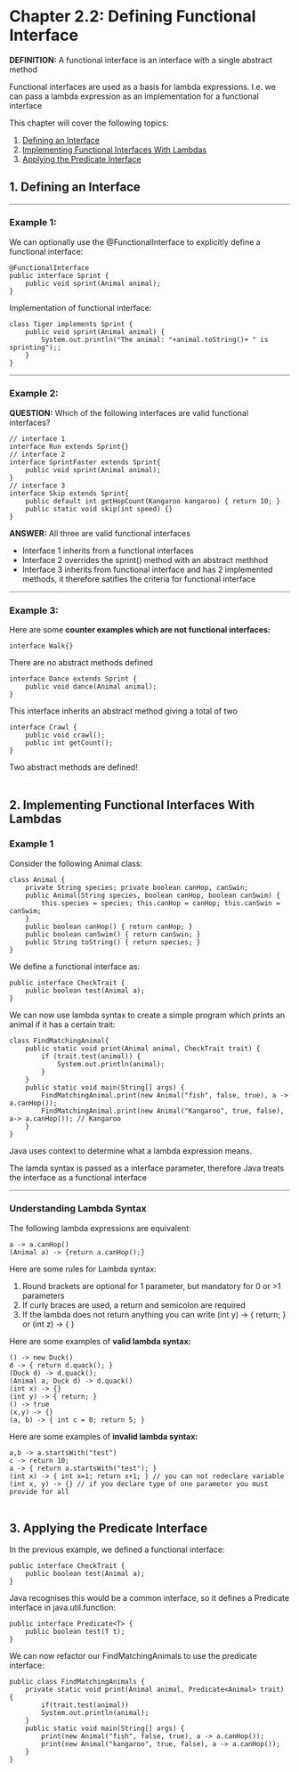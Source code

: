 # Chapter 2.2: Defining Functional Interface

**DEFINITION:** A functional interface is an interface with a single abstract method

Functional interfaces are used as a basis for lambda expressions. I.e. we can pass a lambda expression as an implementation for a functional interface

This chapter will cover the following topics:
1) [Defining an Interface](#1-defining-an-interface) 
2) [Implementing Functional Interfaces With Lambdas](#2-implementing-functional-interfaces-with-lambdas) 
3) [Applying the Predicate Interface](#3-applying-the-predicate-interface) 





## 1. Defining an Interface
<hr style="border:none;background-color:gray; height:0.5px">

### Example 1:
We can optionally use the @FunctionalInterface to explicitly define a functional interface:

    @FunctionalInterface
    public interface Sprint {
        public void sprint(Animal animal);
    }

Implementation of functional interface:

    class Tiger implements Sprint {
        public void sprint(Animal animal) {
            System.out.println("The animal: "+animal.toString()+ " is sprinting");;
        }
    }

<hr style="border:none;background-color:gray; height:1px">


### Example 2:

**QUESTION:** Which of the following interfaces are valid functional interfaces?

    // interface 1
    interface Run extends Sprint{}
    // interface 2
    interface SprintFaster extends Sprint{
        public void sprint(Animal animal);
    }
    // interface 3
    interface Skip extends Sprint{
        public default int getHopCount(Kangaroo kangaroo) {	return 10; }
        public static void skip(int speed) {}
    }

**ANSWER:** All three are valid functional interfaces
- Interface 1 inherits from a functional interfaces
- Interface 2 overrides the sprint() method with an abstract methhod
- Interface 3 inherits from functional interface and has 2 implemented methods, it therefore satifies the criteria for functional interface

<hr style="border:none;background-color:gray; height:1px">

### Example 3:
Here are some **counter examples which are not functional interfaces:**


    interface Walk{}

There are no abstract methods defined

    interface Dance extends Sprint {
	    public void dance(Animal animal);
    }
    
This interface inherits an abstract method giving a total of two

    interface Crawl {
        public void crawl();
        public int getCount();
    }

Two abstract methods are defined!

<hr style="border:none;background-color:white; height:3px">

## 2. Implementing Functional Interfaces With Lambdas

### Example 1
Consider the following Animal class:

    class Animal {
        private String species; private boolean canHop, canSwin;
        public Animal(String species, boolean canHop, boolean canSwim) {
            this.species = species; this.canHop = canHop; this.canSwin = canSwim;
        }
        public boolean canHop() { return canHop; }
        public boolean canSwim() { return canSwin; }
        public String toString() { return species; }
    }

We define a functional interface as:

    public interface CheckTrait {
        public boolean test(Animal a);
    }

We can now use lambda syntax to create a simple program which prints an animal if it has a certain trait:

    class FindMatchingAnimal{
        public static void print(Animal animal, CheckTrait trait) {
            if (trait.test(animal)) {
                System.out.println(animal);
            }
        }
        public static void main(String[] args) {
            FindMatchingAnimal.print(new Animal("fish", false, true), a -> a.canHop());  
            FindMatchingAnimal.print(new Animal("Kangaroo", true, false), a-> a.canHop()); // Kangaroo
        }
    }

Java uses context to determine what a lambda expression means.

The lamda syntax is passed as a interface parameter, therefore Java treats the interface as a functional interface

<hr style="border:none;background-color:gray; height:0.5px">

### Understanding Lambda Syntax

The following lambda expressions are equivalent:

    a -> a.canHop()
    (Animal a) -> {return a.canHop();}

Here are some rules for Lambda syntax:
1) Round brackets are optional for 1 parameter, but mandatory for 0 or >1 parameters
2) If curly braces are used, a return and semicolon are required
3) If the lambda does not return anything you can write (int y) -> { return; } or (int z) -> { }

Here are some examples of **valid lambda syntax:**

    () -> new Duck()
    d -> { return d.quack(); }
    (Duck d) -> d.quack();
    (Animal a, Duck d) -> d.quack()
    (int x) -> {}
    (int y) -> { return; }
    () -> true
    (x,y) -> {}
    (a, b) -> { int c = 0; return 5; }


Here are some examples of **invalid lambda syntax:**

    a,b -> a.startsWith("test")
    c -> return 10;
    a -> { return a.startsWith("test"); }
    (int x) -> { int x=1; return x+1; } // you can not redeclare variable
    (int x, y) -> {} // if you declare type of one parameter you must provide for all

<hr style="border:none;background-color:white; height:3px">

## 3. Applying the Predicate Interface

In the previous example, we defined a functional interface:

    public interface CheckTrait {
        public boolean test(Animal a);
    }

Java recognises this would be a common interface, so it defines a Predicate interface in java.util.function:

    public interface Predicate<T> {
        public boolean test(T t);
    }

We can now refactor our FindMatchingAnimals to use the predicate interface:

    public class FindMatchingAnimals {
        private static void print(Animal animal, Predicate<Animal> trait) {
            if(trait.test(animal))
            System.out.println(animal);
        }
        public static void main(String[] args) {
            print(new Animal("fish", false, true), a -> a.canHop());
            print(new Animal("kangaroo", true, false), a -> a.canHop());
        }
    }
